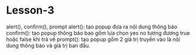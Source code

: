 # Lesson-3
alert(), confirm(), prompt
alert(): tạo popup đưa ra nội dung thông báo
confirm(): tạo popup thông báo bao gồm lựa chọn yes no tương đương true hoặc false khi trả về
prompt(): tạo popup gồm 2 giá trị truyền vào là nội dung thông báo và giá trị ban đầu.
